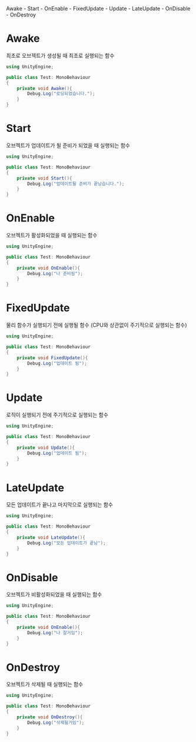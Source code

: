 Awake - Start - OnEnable - FixedUpdate - Update - LateUpdate - OnDisable - OnDestroy

# Awake 

최초로 오브젝트가 생성될 때 최초로 실행되는 함수

```cs
using UnityEngine;

public class Test: MonoBehaviour
{
    private void Awake(){
        Debug.Log("로딩되었습니다.");
    }
}
```

# Start

오브젝트가 업데이트가 될 준비가 되었을 때 실행되는 함수

```cs
using UnityEngine;

public class Test: MonoBehaviour
{
    private void Start(){
        Debug.Log("업데이트될 준비가 끝났습니다.");
    }
}
```

# OnEnable

오브젝트가 활성화되었을 때 실행되는 함수

```cs
using UnityEngine;

public class Test: MonoBehaviour
{
    private void OnEnable(){
        Debug.Log("나 준비됨");
    }
}
```

# FixedUpdate

물리 함수가 실행되기 전에 실행될 함수 (CPU와 상관없이 주기적으로 실행되는 함수)

```cs
using UnityEngine;

public class Test: MonoBehaviour
{
    private void FixedUpdate(){
        Debug.Log("업데이트 됨");
    }
}
```

# Update

로직이 실행되기 전에 주기적으로 실행되는 함수

```cs
using UnityEngine;

public class Test: MonoBehaviour
{
    private void Update(){
        Debug.Log("업데이트 됨");
    }
}
```

# LateUpdate

모든 업데이트가 끝나고 마지막으로 실행되는 함수

```cs
using UnityEngine;

public class Test: MonoBehaviour
{
    private void LateUpdate(){
        Debug.Log("모든 업데이트가 끝남");
    }
}
```

# OnDisable

오브젝트가 비활성화되었을 때 실행되는 함수

```cs
using UnityEngine;

public class Test: MonoBehaviour
{
    private void OnEnable(){
        Debug.Log("나 잘거임");
    }
}
```

# OnDestroy

오브젝트가 삭제될 때 실행되는 함수

```cs
using UnityEngine;

public class Test: MonoBehaviour
{
    private void OnDestroy(){
        Debug.Log("삭제될거임");
    }
}
```